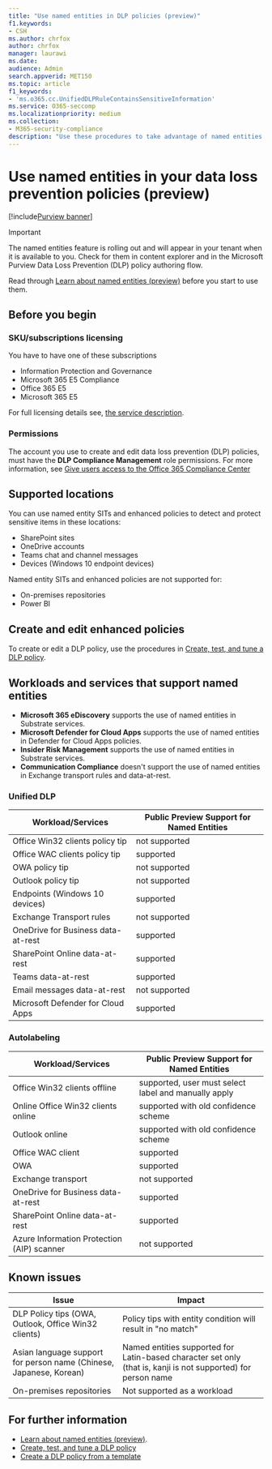 ```yaml
---
title: "Use named entities in DLP policies (preview)"
f1.keywords:
- CSH
ms.author: chrfox
author: chrfox
manager: laurawi
ms.date:
audience: Admin
search.appverid: MET150
ms.topic: article
f1_keywords:
- 'ms.o365.cc.UnifiedDLPRuleContainsSensitiveInformation'
ms.service: O365-seccomp
ms.localizationpriority: medium
ms.collection: 
- M365-security-compliance
description: "Use these procedures to take advantage of named entities in your data loss prevention policies"
---
```


# Use named entities in your data loss prevention policies (preview)

[!include[Purview banner](../includes/purview-rebrand-banner.md)]

> [!IMPORTANT]
> The named entities feature is rolling out and will appear in your tenant when it is available to you. Check for them in content explorer and in the Microsoft Purview Data Loss Prevention (DLP) policy authoring flow. 

Read through [Learn about named entities (preview)](named-entities-learn.md) before you start to use them.

## Before you begin

### SKU/subscriptions licensing

You have to have one of these subscriptions

- Information Protection and Governance
- Microsoft 365 E5 Compliance
- Office 365 E5
- Microsoft 365 E5

For full licensing details see, [the service description](/office365/servicedescriptions/microsoft-365-service-descriptions/microsoft-365-tenantlevel-services-licensing-guidance/microsoft-365-security-compliance-licensing-guidance#information-protection-data-classification-analytics-overview-content--activity-explorer).

### Permissions

The account you use to create and edit data loss prevention (DLP) policies, must have the **DLP Compliance Management** role permissions. For more information, see [Give users access to the Office 365 Compliance Center](../security/office-365-security/grant-access-to-the-security-and-compliance-center.md)


## Supported locations

You can use named entity SITs and enhanced policies to detect and protect sensitive items in these locations:

- SharePoint sites
- OneDrive accounts
- Teams chat and channel messages
- Devices (Windows 10 endpoint devices)

Named entity SITs and enhanced policies are not supported for:


- On-premises repositories
- Power BI

## Create and edit enhanced policies

To create or edit a DLP policy, use the procedures in [Create, test, and tune a DLP policy](create-test-tune-dlp-policy.md).

## Workloads and services that support named entities


- **Microsoft 365 eDiscovery** supports the use of named entities in Substrate services.
- **Microsoft Defender for Cloud Apps** supports the use of named entities in Defender for Cloud Apps policies.
- **Insider Risk Management** supports the use of named entities in Substrate services.
- **Communication Compliance** doesn't support the use of named entities in Exchange transport rules and data-at-rest.
 
### Unified DLP

|Workload/Services  |Public Preview Support for Named Entities  |
|---------|---------|
|Office Win32 clients policy tip    |not supported  |
|Office WAC clients policy tip    |supported         |
|OWA policy tip     |not supported         |
|Outlook policy tip     |not supported |
|Endpoints (Windows 10 devices)     |supported  |
|Exchange Transport rules     |not supported |
|OneDrive for Business data-at-rest     |supported         |
|SharePoint Online data-at-rest     |supported         |
|Teams data-at-rest     |supported         |
|Email messages data-at-rest     |not supported         |
|Microsoft Defender for Cloud Apps     |supported         |

### Autolabeling

|Workload/Services |Public Preview Support for Named Entities  |
|---------|---------|
|Office Win32 clients offline   |supported, user must select label and manually apply |
|Online Office Win32 clients online|supported with old confidence scheme |
|Outlook online   |supported with old confidence scheme  |
|Office WAC client     |supported |
|OWA     |supported |
|Exchange transport     |not supported |
|OneDrive for Business data-at-rest     |supported |
|SharePoint Online data-at-rest|supported|
|Azure Information Protection (AIP) scanner|not supported|

## Known issues

|Issue  |Impact  |
|---------|---------|
|DLP Policy tips (OWA, Outlook, Office Win32 clients)     |   Policy tips with entity condition will result in "no match"      |
| Asian language support for person name (Chinese, Japanese, Korean)    | Named entities supported for Latin-based character set only (that is, kanji is not supported) for person name        |
|On-premises repositories    | Not supported as a workload|

<!--|Devices workload (Endpoint)     | Not supported as a workload – authoring policy with named entities will not be allowed        |-->

## For further information
<!-- - [Sensitive information type entity definitions](sensitive-information-type-entity-definitions.md)-->
- [Learn about named entities (preview)](named-entities-learn.md).
- [Create, test, and tune a DLP policy](create-test-tune-dlp-policy.md)
- [Create a DLP policy from a template](create-a-dlp-policy-from-a-template.md)

